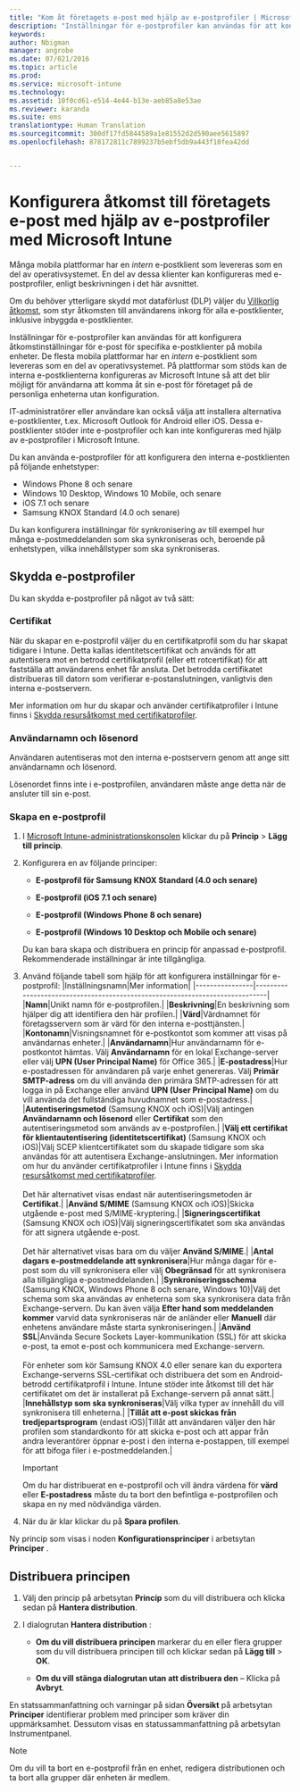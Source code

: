 ```yaml
---
title: "Kom åt företagets e-post med hjälp av e-postprofiler | Microsoft Intune"
description: "Inställningar för e-postprofiler kan användas för att konfigurera åtkomstinställningar för e-post för specifika e-postklienter på mobila enheter."
keywords: 
author: Nbigman
manager: angrobe
ms.date: 07/021/2016
ms.topic: article
ms.prod: 
ms.service: microsoft-intune
ms.technology: 
ms.assetid: 10f0cd61-e514-4e44-b13e-aeb85a8e53ae
ms.reviewer: karanda
ms.suite: ems
translationtype: Human Translation
ms.sourcegitcommit: 300df17fd5844589a1e81552d2d590aee5615897
ms.openlocfilehash: 878172811c7899237b5ebf5db9a443f10fea42dd


---
```


# Konfigurera åtkomst till företagets e-post med hjälp av e-postprofiler med Microsoft Intune
Många mobila plattformar har en *intern* e-postklient som levereras som en del av operativsystemet.  En del av dessa klienter kan konfigureras med e-postprofiler, enligt beskrivningen i det här avsnittet.

Om du behöver ytterligare skydd mot dataförlust (DLP) väljer du [Villkorlig åtkomst](restrict-access-to-email-and-o365-services-with-microsoft-intune.md), som styr åtkomsten till användarens inkorg för alla e-postklienter, inklusive inbyggda e-postklienter.

Inställningar för e-postprofiler kan användas för att konfigurera åtkomstinställningar för e-post för specifika e-postklienter på mobila enheter. De flesta mobila plattformar har en *intern* e-postklient som levereras som en del av operativsystemet.  På plattformar som stöds kan de interna e-postklienterna konfigureras av Microsoft Intune så att det blir möjligt för användarna att komma åt sin e-post för företaget på de personliga enheterna utan konfiguration.  

IT-administratörer eller användare kan också välja att installera alternativa e-postklienter, t.ex. Microsoft Outlook för Android eller iOS.  Dessa e-postklienter stöder inte e-postprofiler och kan inte konfigureras med hjälp av e-postprofiler i Microsoft Intune.  

Du kan använda e-postprofiler för att konfigurera den interna e-postklienten på följande enhetstyper:
-   Windows Phone 8 och senare
-   Windows 10 Desktop, Windows 10 Mobile, och senare
-   iOS 7.1 och senare
-   Samsung KNOX Standard (4.0 och senare)


Du kan konfigurera inställningar för synkronisering av till exempel hur många e-postmeddelanden som ska synkroniseras och, beroende på enhetstypen, vilka innehållstyper som ska synkroniseras.

## Skydda e-postprofiler
Du kan skydda e-postprofiler på något av två sätt:

### Certifikat
När du skapar en e-postprofil väljer du en certifikatprofil som du har skapat tidigare i Intune. Detta kallas identitetscertifikat och används för att autentisera mot en betrodd certifikatprofil (eller ett rotcertifikat) för att fastställa att användarens enhet får ansluta. Det betrodda certifikatet distribueras till datorn som verifierar e-postanslutningen, vanligtvis den interna e-postservern.

Mer information om hur du skapar och använder certifikatprofiler i Intune finns i [Skydda resursåtkomst med certifikatprofiler](secure-resource-access-with-certificate-profiles.md).

### Användarnamn och lösenord
Användaren autentiseras mot den interna e-postservern genom att ange sitt användarnamn och lösenord.

Lösenordet finns inte i e-postprofilen, användaren måste ange detta när de ansluter till sin e-post.

### Skapa en e-postprofil

1.  I [Microsoft Intune-administrationskonsolen](https://manage.microsoft.com) klickar du på **Princip** &gt; **Lägg till princip**.

2.  Konfigurera en av följande principer:

    -   **E-postprofil för Samsung KNOX Standard (4.0 och senare)**

    -   **E-postprofil (iOS 7.1 och senare)**

    -   **E-postprofil (Windows Phone 8 och senare)**

    -   **E-postprofil (Windows 10 Desktop och Mobile och senare)**

    Du kan bara skapa och distribuera en princip för anpassad e-postprofil. Rekommenderade inställningar är inte tillgängliga.

3.  Använd följande tabell som hjälp för att konfigurera inställningar för e-postprofil:
    |Inställningsnamn|Mer information|
    |----------------|-----------------------------------------------------------------------------|
    |**Namn**|Unikt namn för e-postprofilen.|
    |**Beskrivning**|En beskrivning som hjälper dig att identifiera den här profilen.|
    |**Värd**|Värdnamnet för företagsservern som är värd för den interna e-posttjänsten.|
    |**Kontonamn**|Visningsnamnet för e-postkontot som kommer att visas på användarnas enheter.|
    |**Användarnamn**|Hur användarnamn för e-postkontot hämtas. Välj **Användarnamn** för en lokal Exchange-server eller välj **UPN (User Principal Name)** för Office 365.|
    |**E-postadress**|Hur e-postadressen för användaren på varje enhet genereras. Välj **Primär SMTP-adress** om du vill använda den primära SMTP-adressen för att logga in på Exchange eller använd **UPN (User Principal Name)** om du vill använda det fullständiga huvudnamnet som e-postadress.|
    |**Autentiseringsmetod** (Samsung KNOX och iOS)|Välj antingen **Användarnamn och lösenord** eller **Certifikat** som den autentiseringsmetod som används av e-postprofilen.|
    |**Välj ett certifikat för klientautentisering (identitetscertifikat)** (Samsung KNOX och iOS)|Välj SCEP klientcertifikatet som du skapade tidigare som ska användas för att autentisera Exchange-anslutningen. Mer information om hur du använder certifikatprofiler i Intune finns i [Skydda resursåtkomst med certifikatprofiler](secure-resource-access-with-certificate-profiles.md).<br /><br />Det här alternativet visas endast när autentiseringsmetoden är **Certifikat**.|
    |**Använd S/MIME** (Samsung KNOX och iOS)|Skicka utgående e-post med S/MIME-kryptering.|
    |**Signeringscertifikat** (Samsung KNOX och iOS)|Välj signeringscertifikatet som ska användas för att signera utgående e-post.<br /><br />Det här alternativet visas bara om du väljer **Använd S/MIME**.|
    |**Antal dagars e-postmeddelande att synkronisera**|Hur många dagar för e-post som du vill synkronisera eller välj **Obegränsad** för att synkronisera alla tillgängliga e-postmeddelanden.|
    |**Synkroniseringsschema** (Samsung KNOX, Windows Phone 8 och senare, Windows 10)|Välj det schema som ska användas av enheterna som ska synkronisera data från Exchange-servern. Du kan även välja **Efter hand som meddelanden kommer** varvid data synkroniseras när de anländer eller **Manuell** där enhetens användare måste starta synkroniseringen.|
    |**Använd SSL**|Använda Secure Sockets Layer-kommunikation (SSL) för att skicka e-post, ta emot e-post och kommunicera med Exchange-servern.<br /><br />För enheter som kör Samsung KNOX 4.0 eller senare kan du exportera Exchange-serverns SSL-certifikat och distribuera det som en Android-betrodd certifikatprofil i Intune. Intune stöder inte åtkomst till det här certifikatet om det är installerat på Exchange-servern på annat sätt.|
    |**Innehållstyp som ska synkroniseras**|Välj vilka typer av innehåll du vill synkronisera till enheterna.|
    |**Tillåt att e-post skickas från tredjepartsprogram** (endast iOS)|Tillåt att användaren väljer den här profilen som standardkonto för att skicka e-post och att appar från andra leverantörer öppnar e-post i den interna e-postappen, till exempel för att bifoga filer i e-postmeddelanden.|

    > [!IMPORTANT]
    > Om du har distribuerat en e-postprofil och vill ändra värdena för **värd** eller **E-postadress** måste du ta bort den befintliga e-postprofilen och skapa en ny med nödvändiga värden.

4.  När du är klar klickar du på **Spara profilen**.

Ny princip som visas i noden **Konfigurationsprinciper** i arbetsytan **Principer** .

## Distribuera principen

1.  Välj den princip på arbetsytan **Princip** som du vill distribuera och klicka sedan på **Hantera distribution**.

2.  I dialogrutan **Hantera distribution** :

    -   **Om du vill distribuera principen** markerar du en eller flera grupper som du vill distribuera principen till och klickar sedan på **Lägg till** &gt; **OK**.

    -   **Om du vill stänga dialogrutan utan att distribuera den** – Klicka på **Avbryt**.

En statssammanfattning och varningar på sidan **Översikt** på arbetsytan **Principer** identifierar problem med principer som kräver din uppmärksamhet. Dessutom visas en statussammanfattning på arbetsytan Instrumentpanel.

> [!NOTE]
> Om du vill ta bort en e-postprofil från en enhet, redigera distributionen och ta bort alla grupper där enheten är medlem.



<!--HONumber=Jul16_HO4-->


